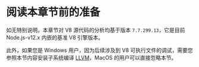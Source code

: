 # 阅读本章节前的准备

如无特别说明，本章节对 V8 源代码的分析均基于版本 `7.7.299.13`，它是目前 Node.js-v12.x 内嵌的基准 V8 引擎版本。

此外，如果您是 Windows 用户，因为后续涉及到 V8 可执行文件的调试，需要您参照本节内容安装子系统编译 [LLVM](/0x01_编译完整的%20LLVM.html)，MacOS 的用户可以直接忽略本节。